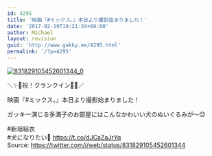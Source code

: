 ```yaml
---
id: 4295
title: '映画『#ミックス。』本日より撮影始まりました！'
date: '2017-02-19T19:21:34+08:00'
author: Michael
layout: revision
guid: 'http://www.gakky.me/4295.html'
permalink: '/?p=4295'
---
```


[![831829105452601344_0](http://www.yui-aragaki.org/wp-content/uploads/2017/02/831829105452601344_0.jpg)](http://www.yui-aragaki.org/wp-content/uploads/2017/02/831829105452601344_0.jpg)

＼✨🏓祝！クランクイン🏓✨／

映画『#ミックス。』本日より撮影始まりました！

ガッキー演じる多満子のお部屋にはこんなかわいい犬のぬいぐるみが～😊

\#新垣結衣  
\#犬になりたい🐶 https://t.co/dJCaZaJrYq  
Source: <https://twitter.com/i/web/status/831829105452601344>